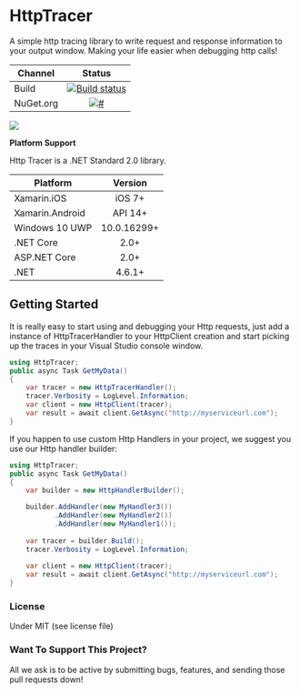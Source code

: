# HttpTracer
A simple http tracing library to write request and response information to your output window. Making your life easier when debugging http calls!

|Channel|Status|
| ------------------- | :------------------: |
|Build|[![Build status](https://burstingsilver.visualstudio.com/BSiLabs/_apis/build/status/HttpTracer)](https://burstingsilver.visualstudio.com/BSiLabs/_build/latest?definitionId=78)|
|NuGet.org |[![#](https://img.shields.io/nuget/v/httptracer.svg?style=flat)](https://www.nuget.org/packages/HttpTracer/)|

![](https://danielcauserblog.files.wordpress.com/2018/04/tracer_tracing_get1.gif)

**Platform Support**

Http Tracer is a .NET Standard 2.0 library.

|Platform|Version|
| ------------------- | :------------------: |
|Xamarin.iOS|iOS 7+|
|Xamarin.Android|API 14+|
|Windows 10 UWP|10.0.16299+|
|.NET Core|2.0+|
|ASP.NET Core|2.0+|
|.NET|4.6.1+|

## Getting Started

It is really easy to start using and debugging your Http requests, just add a instance of HttpTracerHandler to your HttpClient creation and start picking up the traces in your Visual Studio console window.

```csharp
using HttpTracer;
public async Task GetMyData()
{
    var tracer = new HttpTracerHandler();
    tracer.Verbosity = LogLevel.Information;
    var client = new HttpClient(tracer);
    var result = await client.GetAsync("http://myserviceurl.com");
}
```

If you happen to use custom Http Handlers in your project, we suggest you use our Http handler builder:

```csharp
using HttpTracer;
public async Task GetMyData()
{
    var builder = new HttpHandlerBuilder();

    builder.AddHandler(new MyHandler3())
           .AddHandler(new MyHandler2())
           .AddHandler(new MyHandler1());
           
    var tracer = builder.Build();
    tracer.Verbosity = LogLevel.Information;
    
    var client = new HttpClient(tracer);
    var result = await client.GetAsync("http://myserviceurl.com");
}
```

### License
Under MIT (see license file)

### Want To Support This Project?
All we ask is to be active by submitting bugs, features, and sending those pull requests down!